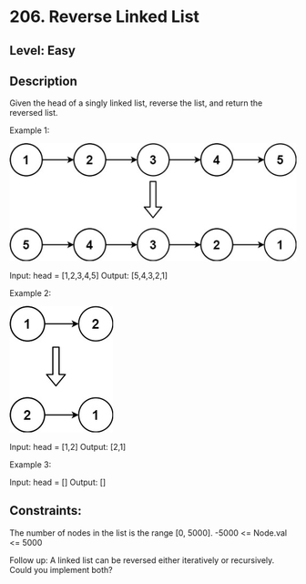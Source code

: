 # 206. Reverse Linked List

## Level: Easy

## Description

Given the head of a singly linked list, reverse the list, and return the reversed list.

Example 1:

![image](/linked_lists/reverse_linked_list/assets/rev1ex1.jpg)

Input: head = [1,2,3,4,5]
Output: [5,4,3,2,1]

Example 2:

![image](/linked_lists/reverse_linked_list/assets/rev1ex2.jpg)

Input: head = [1,2]
Output: [2,1]

Example 3:

Input: head = []
Output: []

## Constraints:

The number of nodes in the list is the range [0, 5000].
-5000 <= Node.val <= 5000

Follow up: A linked list can be reversed either iteratively or recursively. Could you implement both?
